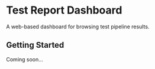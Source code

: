 # Test Report Dashboard

A web-based dashboard for browsing test pipeline results.

## Getting Started

Coming soon...
